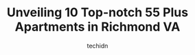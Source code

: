 ---
layout: ampstory
image: https://i0.wp.com/www.depkes.org/wp-content/uploads/2023/06/55-plus-apartments-0-in-richmond-va-1685785778.jpeg?resize=640,853
author: techidn
featured: false
description: Discover the impressive array of 55 Plus Apartments options in Richmond VA, where you can find 10 of the largest 55 Plus Apartments establishments in the area. From renowned classics to hidd
title: Unveiling 10 Top-notch 55 Plus Apartments in Richmond VA
cover:
   title: Unveiling 10 Top-notch 55 Plus Apartments in Richmond VA
   subtitle: Rickpate
   background: https://www.depkes.org/wp-content/uploads/2023/06/55-plus-apartments-0-in-richmond-va-1685785778.jpeg

pages: 
 - layout: thirds
   top: <h1>#1 William Byrd Senior Apartments</h1>
   bottom: "<p>Wow historically profound, I was told this was a white hotel, now a senior apartment bldg with all cultures and colors.They are strict about who comes in, even with my nu</p>"
   background: https://www.depkes.org/wp-content/uploads/2023/06/55-plus-apartments-1-in-richmond-va-1685785778.jpeg
   backgroundblur: true
 - layout: thirds
   top: <h1>#2 Arbors Senior Apartments</h1>
   bottom: "<p>My name is Lori Jones, I am a young looking age 56.  My husband have seen The Arbors Senior Apts., from the outside, we drove by, we liked it. Aldis, Wawa, pharmacy, and</p>"
   background: https://www.depkes.org/wp-content/uploads/2023/06/55-plus-apartments-2-in-richmond-va-1685785779.jpeg
   cta:
      link: https://www.depkes.org/blog/unveiling-10-top-notch-55-plus-apartments-in-richmond-va/
      text: Unveiling 10 Top-notch 55 Plus Apartments in Richmond VA
 - layout: thirds
   top: <h1>#3 Heritage Oaks</h1>
   bottom: "<p>1100 German School Rd, Richmond, VA 23225, United States</p>"
   background: https://www.depkes.org/wp-content/uploads/2023/06/55-plus-apartments-3-in-richmond-va-1685785779.jpeg
   cta:
      link: https://www.depkes.org/blog/unveiling-10-top-notch-55-plus-apartments-in-richmond-va/
      text: Unveiling 10 Top-notch 55 Plus Apartments in Richmond VA
 - layout: thirds
   top: <h1>#4 Legacy at Imperial Village</h1>
   bottom: "<p>1717 Bellevue Ave, Richmond, VA 23227, United States</p>"
   background: https://images.unsplash.com/photo-1549241520-425e3dfc01cb?ixlib=rb-4.0.3&ixid=MnwxMjA3fDB8MHxwaG90by1wYWdlfHx8fGVufDB8fHx8&auto=format&fit=crop&w=640&h=853&q=80
   cta:
      link: https://www.depkes.org/blog/unveiling-10-top-notch-55-plus-apartments-in-richmond-va/
      text: Unveiling 10 Top-notch 55 Plus Apartments in Richmond VA
 - layout: thirds
   top: <h1>#5 The Concord Northside</h1>
   bottom: "<p>710 W Fells St, Richmond, VA 23222, United States</p>"
   background: https://images.unsplash.com/photo-1567095761054-7a02e69e5c43?ixlib=rb-4.0.3&ixid=MnwxMjA3fDB8MHxwaG90by1wYWdlfHx8fGVufDB8fHx8&auto=format&fit=crop&w=640&h=853&q=80
   cta:
      link: https://www.depkes.org/blog/unveiling-10-top-notch-55-plus-apartments-in-richmond-va/
      text: Unveiling 10 Top-notch 55 Plus Apartments in Richmond VA
 - layout: thirds
   top: <h1>#6 Darby House (Seniors 62+)</h1>
   bottom: "<p>1400 Shirleydale Ave, Richmond, VA 23231, United States</p>"
   background: https://images.unsplash.com/photo-1609083590460-7b8cc0ca65f8?ixlib=rb-4.0.3&ixid=MnwxMjA3fDB8MHxwaG90by1wYWdlfHx8fGVufDB8fHx8&auto=format&fit=crop&w=640&h=853&q=80
   cta:
      link: https://www.depkes.org/blog/unveiling-10-top-notch-55-plus-apartments-in-richmond-va/
      text: Unveiling 10 Top-notch 55 Plus Apartments in Richmond VA
 - layout: thirds
   top: <h1>#7 Highland Park Senior Apartments</h1>
   bottom: "<p>1221 E Brookland Park Blvd, Richmond, VA 23222, United States</p>"
   background: https://images.unsplash.com/photo-1462556791646-c201b8241a94?ixlib=rb-4.0.3&ixid=MnwxMjA3fDB8MHxwaG90by1wYWdlfHx8fGVufDB8fHx8&auto=format&fit=crop&w=640&h=853&q=80
   cta:
      link: https://www.depkes.org/blog/unveiling-10-top-notch-55-plus-apartments-in-richmond-va/
      text: Unveiling 10 Top-notch 55 Plus Apartments in Richmond VA
 - layout: thirds
   middle: Continue reading...
   background: https://images.unsplash.com/photo-1564951434112-64d74cc2a2d7?ixlib=rb-4.0.3&ixid=MnwxMjA3fDB8MHxwaG90by1wYWdlfHx8fGVufDB8fHx8&auto=format&fit=crop&w=640&h=853&q=80
   cta:
      link: https://www.depkes.org/blog/unveiling-10-top-notch-55-plus-apartments-in-richmond-va/
      text: Unveiling 10 Top-notch 55 Plus Apartments in Richmond VA
      
---